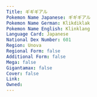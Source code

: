 ```yaml
---
﻿Title: ギギギアル
Pokemon Name Japanese: ギギギアル
Pokemon Name German: Klikdiklak
Pokemon Name English: Klinklang
Language Card: Japanese
National Dex Number: 601
Region: Unova
Regional Form: false
Additional Form: false
Mega: false
Gigantamax: false
Cover: false
Link: 
Owned: 
---
```

